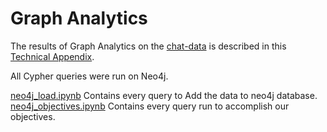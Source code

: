 # Graph Analytics

The results of Graph Analytics on the [chat-data](../DataSets/) is described in this [Technical Appendix](TechincalAppendix.pdf).

All Cypher queries were run on Neo4j.

[neo4j_load.ipynb](neo4j_load.ipynb) Contains every query to Add the data to neo4j database.  
[neo4j_objectives.ipynb](neo4j_objectives.ipynb) Contains every query run to accomplish our objectives.